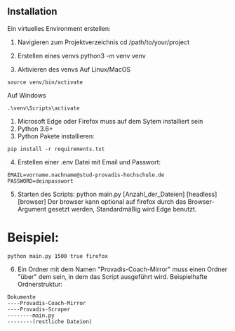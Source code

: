 ## Installation

Ein virtuelles Environment erstellen:
1. Navigieren zum Projektverzeichnis
cd /path/to/your/project

2. Erstellen eines venvs
python3 -m venv venv

3. Aktivieren des venvs
Auf Linux/MacOS
```
source venv/bin/activate
```
Auf Windows
```
.\venv\Scripts\activate
```

1. Microsoft Edge oder Firefox muss auf dem Sytem installiert sein
2. Python 3.6+
3. Python Pakete installieren:
```(bash)
pip install -r requirements.txt
```
4. Erstellen einer .env Datei mit Email und Passwort:
```
EMAIL=vorname.nachname@stud-provadis-hochschule.de
PASSWORD=deinpasswort
```
5. Starten des Scripts:
python main.py [Anzahl_der_Dateien] [headless] [browser]
Der browser kann optional auf firefox durch das Browser-Argument gesetzt werden, Standardmäßig wird Edge benutzt.
# Beispiel:
```(bash)
python main.py 1500 true firefox
```
6. Ein Ordner mit dem Namen "Provadis-Coach-Mirror" muss einen Ordner "über" dem sein, in dem das Script ausgeführt wird.
Beispielhafte Ordnerstruktur:
```
Dokumente
----Provadis-Coach-Mirror
----Provadis-Scraper
--------main.py
--------(restliche Dateien)
```
